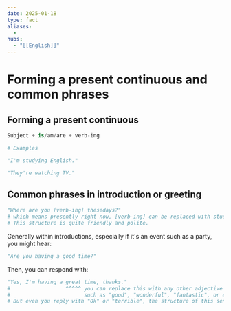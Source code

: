 ```yaml
---
date: 2025-01-18
type: fact
aliases:
  -
hubs:
  - "[[English]]"
---
```


# Forming a present continuous and common phrases

## Forming a present continuous

```py
Subject + is/am/are + verb-ing

# Examples

"I'm studying English."

"They're watching TV."

```

## Common phrases in introduction or greeting

```py
"Where are you [verb-ing] thesedays?"
# which means presently right now, [verb-ing] can be replaced with studying, working, living, etc.
# This structure is quite friendly and polite.

```

Generally within introductions, especially if it's an event such as a party, you might hear:

```py
"Are you having a good time?"

```
Then, you can respond with:

```py
"Yes, I'm having a great time, thanks."
#                  ^^^^^ you can replace this with any other adjective to describe your time.
#                        such as "good", "wonderful", "fantastic", or even "Ok" and "terrible" if you're not having a good time.
# But even you reply with "Ok" or "terrible", the structure of this sentence is still very friendly and polite.

```
